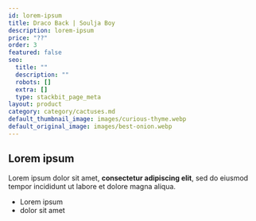 ```yaml
---
id: lorem-ipsum
title: Draco Back | Soulja Boy
description: lorem-ipsum
price: "??"
order: 3
featured: false
seo:
  title: ""
  description: ""
  robots: []
  extra: []
  type: stackbit_page_meta
layout: product
category: category/cactuses.md
default_thumbnail_image: images/curious-thyme.webp
default_original_image: images/best-onion.webp
---
```


## Lorem ipsum

Lorem ipsum dolor sit amet, **consectetur adipiscing elit**, sed do eiusmod tempor incididunt ut labore et dolore magna aliqua.

- Lorem ipsum
- dolor sit amet
